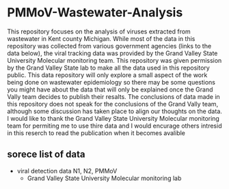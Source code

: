 # PMMoV-Wastewater-Analysis

This repository focuses on the analysis of viruses extracted from wastewater in Kent county Michigan.
While most of the data in this repository was collected from various government agencies (links to the data below), the viral tracking data was provided by the Grand Valley State University Molecular monitoring team.
This repository was given permission by the Grand Valley State lab to make all the data used in this repository public.
This data repository will only explore a small aspect of the work being done on wastewater epidemiology so there may be some questions you might have about the data that will only be explained once the Grand Vally team decides to publish their resalts.
The conclusions of data made in this repository does not speak for the conclusions of the Grand Vally team, although some discussion has taken place to align our thoughts on the data.
I would like to thank the Grand Valley State University Molecular monitoring team for permiting me to use thire data and I would encurage others intresid in this reserch to read the publication when it becomes avalible

## sorece list of data

* viral detection data N1, N2, PMMoV
  - Grand Valley State University Molecular monitoring lab
